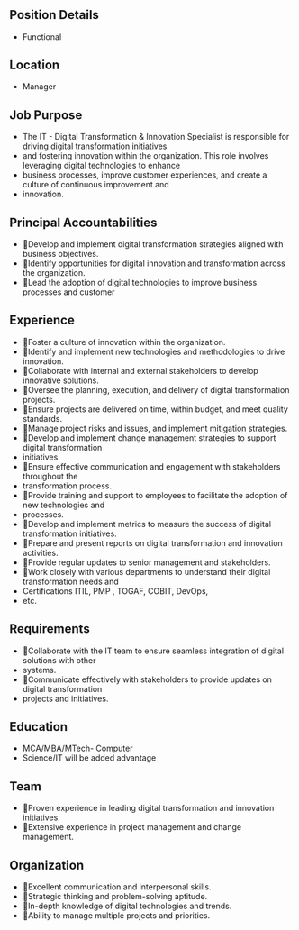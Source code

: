 # 

## Position Details

* Functional

## Location

* Manager

## Job Purpose

* The IT - Digital Transformation & Innovation Specialist is responsible for driving digital transformation initiatives
* and fostering innovation within the organization. This role involves leveraging digital technologies to enhance
* business  processes,  improve  customer  experiences,  and  create  a  culture  of  continuous  improvement  and
* innovation.

## Principal Accountabilities

* Develop and implement digital transformation strategies aligned with business objectives.
* Identify opportunities for digital innovation and transformation across the organization.
* Lead the adoption of digital technologies to improve business processes and customer

## Experience

* Foster a culture of innovation within the organization.
* Identify and implement new technologies and methodologies to drive innovation.
* Collaborate with internal and external stakeholders to develop innovative solutions.
* Oversee the planning, execution, and delivery of digital transformation projects.
* Ensure projects are delivered on time, within budget, and meet quality standards.
* Manage project risks and issues, and implement mitigation strategies.
* Develop and implement change management strategies to support digital transformation
* initiatives.
* Ensure effective communication and engagement with stakeholders throughout the
* transformation process.
* Provide training and support to employees to facilitate the adoption of new technologies and
* processes.
* Develop and implement metrics to measure the success of digital transformation initiatives.
* Prepare and present reports on digital transformation and innovation activities.
* Provide regular updates to senior management and stakeholders.
* Work closely with various departments to understand their digital transformation needs and
* Certifications ITIL, PMP , TOGAF, COBIT, DevOps,
* etc.

## Requirements

* Collaborate with the IT team to ensure seamless integration of digital solutions with other
* systems.
* Communicate effectively with stakeholders to provide updates on digital transformation
* projects and initiatives.

## Education

* MCA/MBA/MTech- Computer
* Science/IT will be added advantage

## Team

* Proven experience in leading digital transformation and innovation initiatives.
* Extensive experience in project management and change management.

## Organization

* Excellent communication and interpersonal skills.
* Strategic thinking and problem-solving aptitude.
* In-depth knowledge of digital technologies and trends.
* Ability to manage multiple projects and priorities.
